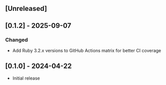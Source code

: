## [Unreleased]

## [0.1.2] - 2025-09-07

### Changed
- Add Ruby 3.2.x versions to GitHub Actions matrix for better CI coverage

## [0.1.0] - 2024-04-22

- Initial release
